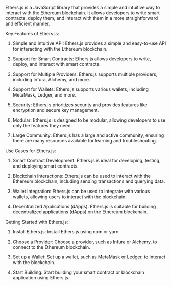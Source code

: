 Ethers.js is a JavaScript library that provides a simple and intuitive way to interact with the Ethereum blockchain. It allows developers to write smart contracts, deploy them, and interact with them in a more straightforward and efficient manner.

Key Features of Ethers.js:

1. Simple and Intuitive API: Ethers.js provides a simple and easy-to-use API for interacting with the Ethereum blockchain.

2. Support for Smart Contracts: Ethers.js allows developers to write, deploy, and interact with smart contracts.

3. Support for Multiple Providers: Ethers.js supports multiple providers, including Infura, Alchemy, and more.

4. Support for Wallets: Ethers.js supports various wallets, including MetaMask, Ledger, and more.

5. Security: Ethers.js prioritizes security and provides features like encryption and secure key management.

6. Modular: Ethers.js is designed to be modular, allowing developers to use only the features they need.

7. Large Community: Ethers.js has a large and active community, ensuring there are many resources available for learning and troubleshooting.

Use Cases for Ethers.js:

1. Smart Contract Development: Ethers.js is ideal for developing, testing, and deploying smart contracts.

2. Blockchain Interactions: Ethers.js can be used to interact with the Ethereum blockchain, including sending transactions and querying data.

3. Wallet Integration: Ethers.js can be used to integrate with various wallets, allowing users to interact with the blockchain.

4. Decentralized Applications (dApps): Ethers.js is suitable for building decentralized applications (dApps) on the Ethereum blockchain.

Getting Started with Ethers.js:

1. Install Ethers.js: Install Ethers.js using npm or yarn.

2. Choose a Provider: Choose a provider, such as Infura or Alchemy, to connect to the Ethereum blockchain.

3. Set up a Wallet: Set up a wallet, such as MetaMask or Ledger, to interact with the blockchain.

4. Start Building: Start building your smart contract or blockchain application using Ethers.js.